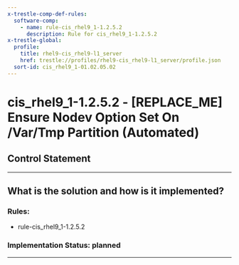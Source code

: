```yaml
---
x-trestle-comp-def-rules:
  software-comp:
    - name: rule-cis_rhel9_1-1.2.5.2
      description: Rule for cis_rhel9_1-1.2.5.2
x-trestle-global:
  profile:
    title: rhel9-cis_rhel9-l1_server
    href: trestle://profiles/rhel9-cis_rhel9-l1_server/profile.json
  sort-id: cis_rhel9_1-01.02.05.02
---
```


# cis_rhel9_1-1.2.5.2 - \[REPLACE_ME\] Ensure Nodev Option Set On /Var/Tmp Partition (Automated)

## Control Statement

______________________________________________________________________

## What is the solution and how is it implemented?

<!-- For implementation status enter one of: implemented, partial, planned, alternative, not-applicable -->

<!-- Note that the list of rules under ### Rules: is read-only and changes will not be captured after assembly to JSON -->

<!-- Add control implementation description here for control: cis_rhel9_1-1.2.5.2 -->

### Rules:

  - rule-cis_rhel9_1-1.2.5.2

### Implementation Status: planned

______________________________________________________________________
